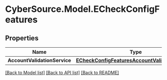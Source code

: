 # CyberSource.Model.ECheckConfigFeatures
## Properties

Name | Type | Description | Notes
------------ | ------------- | ------------- | -------------
**AccountValidationService** | [**ECheckConfigFeaturesAccountValidationService**](ECheckConfigFeaturesAccountValidationService.md) |  | [optional] 

[[Back to Model list]](../README.md#documentation-for-models) [[Back to API list]](../README.md#documentation-for-api-endpoints) [[Back to README]](../README.md)


